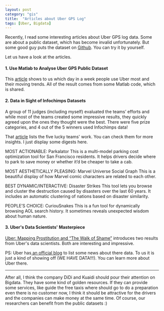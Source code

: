 ```yaml
---
layout: post
category: "gis"
title:  "Articles about Uber GPS Log"
tags: [Uber, Bigdata]
---
```


Recently, I read some interesting articles about Uber GPS log data. Some are about a public dataset, which has become invalid unfortunately. But some good guy puts the dataset on [Github](https://github.com/dima42/uber-gps-analysis/tree/master/gpsdata). You can try it by yourself.

Let us have a look at the articles.

#### 1. Use Matlab to Analyse Uber GPS Public Dataset



This [article](http://blogs.mathworks.com/loren/2014/09/06/analyzing-uber-ride-sharing-gps-data/) shows to us which day in a week people use Uber most and their moving trends. All of the result comes from some Matlab code, which is shared.

#### 2. Data in Sight of Infochimps Datasets


A group of 11 judges (including myself) evaluated the teams’ efforts and while most of the teams created some impressive results, they quickly agreed upon the ones they thought were the best.  There were five prize categories, and 4 out of the 5 winners used Infochimps data!

That [article](http://blog.infochimps.com/2011/06/29/data-in-sight/) lists the five lucky teams' work. You can check them for more insights. I just display some digests here.

MOST ACTIONABLE: Parkalator
This is a multi-model parking cost optimization tool for San Francisco residents.  It helps drivers decide where to park to save money or whether it’d be cheaper to take a cab.

MOST AESTHETICALLY PLEASING: Marvel Universe Social Graph This is a beautiful display of how Marvel comic characters are related to each other.

BEST DYNAMIC/INTERACTIVE: Disaster Strikes
This tool lets you browse and cluster the destruction caused by disasters over the last 60 years.  It includes an automatic clustering of nations based on disaster similarity.

PEOPLE’S CHOICE: CuriouSnakes
This is a fun tool for dynamically browsing AOL search history.  It sometimes reveals unexpected wisdom about human nature.

#### 3. Uber's Data Scientists' Masterpiece

[Uber: Mapping Prostitution and “The Walk of Shame”](http://dataconomy.com/uber-mapping-prostitution-and-the-walk-of-shame/) introduces two results from Uber's data scientists. Both are interesting and impressive.

PS: Uber has[ an official blog](http://blog.uber.com/uberdata/) to list some news about there data. To us it is just a kind of showing off (WE HAVE DATA!!!). You can learn more about Uber there.


  -------------------------------------------

After all, I think the company DiDi and Kuaidi should pour their attention on Bigdata. They have some kind of golden resources. If they can provide some services, like guide the free taxis where should go to do a preparation even there is no customer now, I think it should be attractive for the drivers and the companies can make money at the same time. Of course, our researchers can benefit from the public datasets :)
